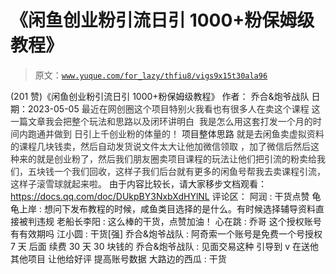 # 《闲鱼创业粉引流日引 1000+粉保姆级教程》

> 原文：[`www.yuque.com/for_lazy/thfiu8/vigs9x15t30ala96`](https://www.yuque.com/for_lazy/thfiu8/vigs9x15t30ala96)

<ne-h2 id="9fc9f47e" data-lake-id="9fc9f47e"><ne-heading-ext><ne-heading-anchor></ne-heading-anchor><ne-heading-fold></ne-heading-fold></ne-heading-ext><ne-heading-content><ne-text id="uc704a334">(201 赞)《闲鱼创业粉引流日引 1000+粉保姆级教程》</ne-text></ne-heading-content></ne-h2> <ne-p id="u0bb161bc" data-lake-id="u0bb161bc"><ne-text id="u7ff17d8c">作者： 乔合&炮爷战队</ne-text></ne-p> <ne-p id="u5cdaff84" data-lake-id="u5cdaff84"><ne-text id="uaf4660d8">日期：2023-05-05</ne-text></ne-p> <ne-p id="ud94f5292" data-lake-id="ud94f5292"><ne-text id="u1f32e693" style="color: rgb(51, 51, 51);">最近在网创圈这个项目特别火我看也有很多人在卖这个课程</ne-text></ne-p> <ne-p id="ufe1d22dc" data-lake-id="ufe1d22dc"><ne-text id="u3f7ab53c" style="color: rgb(51, 51, 51);">这一篇文章我会把整个玩法和思路以及闭环讲明白 </ne-text></ne-p> <ne-p id="uc9570d7e" data-lake-id="uc9570d7e"><ne-text id="u116988c6" style="color: rgb(51, 51, 51);">我是怎么用这套打发一个月的时间内跑通并做到 日引上千创业粉的体量的！</ne-text></ne-p> <ne-h1 id="9039450f" data-lake-id="9039450f"><ne-heading-ext><ne-heading-anchor></ne-heading-anchor><ne-heading-fold></ne-heading-fold></ne-heading-ext> <ne-heading-content></ne-heading-content></ne-h1> <ne-h1 id="9b8ab059" data-lake-id="9b8ab059"><ne-heading-ext><ne-heading-anchor></ne-heading-anchor><ne-heading-fold></ne-heading-fold></ne-heading-ext><ne-heading-content><ne-text id="ued527bc8" ne-bold="true">项目整体思路</ne-text></ne-heading-content></ne-h1> <ne-p id="ub0f6e2db" data-lake-id="ub0f6e2db"><ne-text id="u4412bc91" style="color: rgb(51, 51, 51);">就是去闲鱼卖虚拟资料的课程几块钱卖，然后自动发货说文件太大让他加微信领取 ，加了微信后然后这种来的就是创业粉了，然后我们朋友圈卖项目课程的玩法让他们把引流的粉卖给我们，五块钱一个我们回收，这样子我们后台就有更多的闲鱼号帮我去卖课程引流，这样子滚雪球就起来啦。</ne-text></ne-p> <ne-p id="u859fa857" data-lake-id="u859fa857"><ne-text id="ub871c14a">由于内容比较长，请大家移步文档观看：</ne-text>[<ne-text id="uda2bd8b2" ne-underline="true">https://docs.qq.com/doc/DUkpBY3NxbXdHYlNL</ne-text>](https://docs.qq.com/doc/DUkpBY3NxbXdHYlNL)</ne-p> <ne-hole id="u7b9cd68a" data-lake-id="u7b9cd68a"><ne-card data-card-name="hr" data-card-type="block" id="yE4lQ" data-event-boundary="card"><ne-p id="uda5719ac" data-lake-id="uda5719ac"><ne-text id="u493c7270">评论区：</ne-text></ne-p> <ne-p id="ubb699aac" data-lake-id="ubb699aac"><ne-text id="u782e93ca">阿润 : 干货点赞</ne-text> <ne-text id="u2640c6f8">龟龟上岸 : 想问下发布教程的时候，咸鱼类目选择的是什么。有时候选择辅导资料直接被判违规</ne-text> <ne-text id="u93afbcdd">老船长李阳 : 这么棒的干货，点赞加油！</ne-text> <ne-text id="u1ad692c1">心在跳 : 乔哥 这个授权账号有有效期吗</ne-text> <ne-text id="u6619d2ea">江小圆 : 干货[强]</ne-text> <ne-text id="u3ce9052d">乔合&炮爷战队 : 阿奇索一个账号是免费一个号授权 7 天 后面 续费 30 天 30 块钱的</ne-text> <ne-text id="ue12f1b7a">乔合&炮爷战队 : 见面交易这种 引导到 v 在送他其他项目 让他给好评 提高账号数据</ne-text> <ne-text id="ue4b5e288">大路边的西瓜 : 干货</ne-text></ne-p></ne-card></ne-hole>